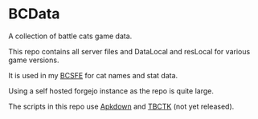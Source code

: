 # BCData

A collection of battle cats game data.

This repo contains all server files and DataLocal and resLocal for various game versions.

It is used in my [BCSFE](https://codeberg.org/fieryhenry/BCSFE-Python) for cat names and stat data.

Using a self hosted forgejo instance as the repo is quite large.

The scripts in this repo use [Apkdown](https://codeberg.org/fieryhenry/apkdown) and
[TBCTK](https://codeberg.org/fieryhenry/tbctk) (not yet released).
